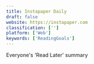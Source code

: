 ```yaml
---
title: Instapaper Daily
draft: false 
website: https://instapaper.com
classification: ['']
platform: ['Web']
keywords: ['ReadingGoals']
---
```

Everyone's 'Read Later' summary